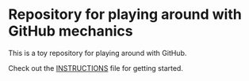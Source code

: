 # Repository for playing around with GitHub mechanics

This is a toy repository for playing around with GitHub.

Check out the [INSTRUCTIONS](INSTRUCTIONS.md) file for getting started.
